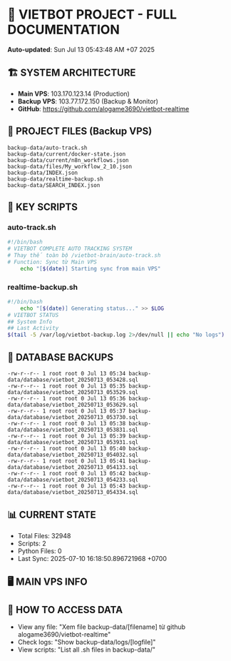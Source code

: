 # 🤖 VIETBOT PROJECT - FULL DOCUMENTATION
**Auto-updated**: Sun Jul 13 05:43:48 AM +07 2025

## 🏗️ SYSTEM ARCHITECTURE
- **Main VPS**: 103.170.123.14 (Production)
- **Backup VPS**: 103.77.172.150 (Backup & Monitor)
- **GitHub**: https://github.com/alogame3690/vietbot-realtime

## 📁 PROJECT FILES (Backup VPS)
```
backup-data/auto-track.sh
backup-data/current/docker-state.json
backup-data/current/n8n_workflows.json
backup-data/files/My_workflow_2_10.json
backup-data/INDEX.json
backup-data/realtime-backup.sh
backup-data/SEARCH_INDEX.json
```

## 🔧 KEY SCRIPTS
### auto-track.sh
```bash
#!/bin/bash
# VIETBOT COMPLETE AUTO TRACKING SYSTEM
# Thay thế toàn bộ /vietbot-brain/auto-track.sh
# Function: Sync từ Main VPS
    echo "[$(date)] Starting sync from main VPS"
```
### realtime-backup.sh
```bash
#!/bin/bash
    echo "[$(date)] Generating status..." >> $LOG
# VIETBOT STATUS
## System Info
## Last Activity
$(tail -5 /var/log/vietbot-backup.log 2>/dev/null || echo "No logs")
```

## 💾 DATABASE BACKUPS
```
-rw-r--r-- 1 root root 0 Jul 13 05:34 backup-data/database/vietbot_20250713_053428.sql
-rw-r--r-- 1 root root 0 Jul 13 05:35 backup-data/database/vietbot_20250713_053529.sql
-rw-r--r-- 1 root root 0 Jul 13 05:36 backup-data/database/vietbot_20250713_053629.sql
-rw-r--r-- 1 root root 0 Jul 13 05:37 backup-data/database/vietbot_20250713_053730.sql
-rw-r--r-- 1 root root 0 Jul 13 05:38 backup-data/database/vietbot_20250713_053831.sql
-rw-r--r-- 1 root root 0 Jul 13 05:39 backup-data/database/vietbot_20250713_053931.sql
-rw-r--r-- 1 root root 0 Jul 13 05:40 backup-data/database/vietbot_20250713_054032.sql
-rw-r--r-- 1 root root 0 Jul 13 05:41 backup-data/database/vietbot_20250713_054133.sql
-rw-r--r-- 1 root root 0 Jul 13 05:42 backup-data/database/vietbot_20250713_054233.sql
-rw-r--r-- 1 root root 0 Jul 13 05:43 backup-data/database/vietbot_20250713_054334.sql
```

## 📊 CURRENT STATE
- Total Files: 32948
- Scripts: 2
- Python Files: 0
- Last Sync: 2025-07-10 16:18:50.896721968 +0700

## 🖥️ MAIN VPS INFO


## 🚨 HOW TO ACCESS DATA
- View any file: "Xem file backup-data/[filename] từ github alogame3690/vietbot-realtime"
- Check logs: "Show backup-data/logs/[logfile]"
- View scripts: "List all .sh files in backup-data/"
